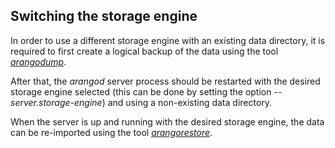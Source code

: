 Switching the storage engine
----------------------------

In order to use a different storage engine with an existing data directory,
it is required to first create a logical backup of the data using the 
tool [_arangodump_](../../Programs/Arangodump/README.md).

After that, the _arangod_ server process should be restarted with the desired storage
engine selected (this can be done by setting the option *--server.storage-engine*) 
and using a non-existing data directory.

When the server is up and running with the desired storage engine, the data
can be re-imported using the tool
[_arangorestore_](../../Programs/Arangorestore/README.md).
